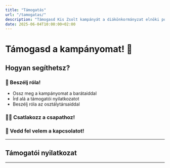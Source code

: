 ```yaml
---
title: "Támogatás"
url: "/tamogatas/"
description: "Támogasd Kis Zsolt kampányát a diákönkormányzat elnöki posztjáért"
date: 2025-06-04T10:00:00+02:00
---
```


# Támogasd a kampányomat! 🤝

## Hogyan segíthetsz?

### 💬 Beszélj róla!
- Ossz meg a kampányomat a barátaiddal
- Írd alá a támogatói nyilatkozatot
- Beszélj róla az osztálytársaiddal

### 🙋‍♀️ Csatlakozz a csapathoz!

### 📧 Vedd fel velem a kapcsolatot!
---

## Támogatói nyilatkozat
---